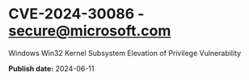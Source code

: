 # CVE-2024-30086 - secure@microsoft.com

Windows Win32 Kernel Subsystem Elevation of Privilege Vulnerability

**Publish date:** 2024-06-11
